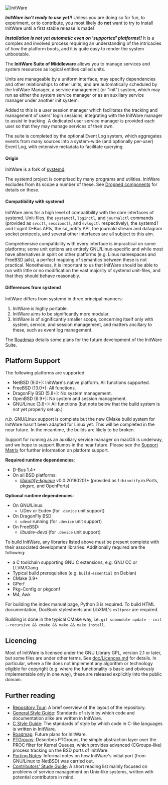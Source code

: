 ![InitWare](http://brand.initware.com/assets/page-logo-bg.png)

***InitWare isn't ready to use yet!!***
Unless you are doing so for fun, to experiment, or to contribute, you most
likely do **not** want to try to install InitWare until a first stable 
release is made!

***Installation is not yet automatic even on 'supported' platforms!!***
It is a complex and involved process requiring an understanding of the
intricacies of how the platform boots, and it is quite easy to render the
system unbootable.

The **InitWare Suite of Middleware** allows you to manage services and system
resources as logical entities called units.

Units are manageable by a uniform interface, may specify dependencies and other
relationships to other units, and are automatically scheduled by the InitWare
Manager, a service management (or "init") system, which may run as either the
system service manager or as an auxiliary service manager under another init
system.

Added to this is a user session manager which facilitates the tracking and
management of users' login sessions, integrating with the InitWare manager to
assist in tracking. A dedicated user service manager is provided each user so
that they may manage services of their own.

The suite is completed by the optional Event Log system, which aggregates events
from many sources into a system-wide (and optionally per-user) Event Log, with
extensive metadata to facilitate querying.

#### Origin

InitWare is a fork of [systemd].

The systemd project is comprised by many programs and utilities. InitWare
excludes from its scope a number of these. See [Dropped components] for details
on these.

[systemd]: http://www.freedesktop.org/wiki/Software/systemd
[Dropped components]: https://github.com/InitWare/InitWare/wiki/Dropped-components

#### Compatibility with systemd

InitWare aims for a high level of compatibility with the core interfaces of
systemd. Unit-files, the `systemctl`, `loginctl`, and `journalctl` commands
(provided as `svcctl`, `sessionctl`, and `evlogctl` respectively), the systemd1
and Login1 D-Bus APIs, the sd_notify API, the journald stream and datagram
socket protocols, and several other interfaces are all subject to this aim.

Comprehensive compatibility with every interface is impractical on some
platforms; some unit options are entirely GNU/Linux-specific and while most have
alternatives in spirit on other platforms (e.g. Linux namespaces and FreeBSD
jails), a perfect mapping of semantics between these is not practical.
Nonetheless, it is important to us that InitWare should be able to run with
little or no modification the vast majority of systemd unit-files, and that they
should behave reasonably.

#### Differences from systemd

InitWare differs from systemd in three principal manners:
1. InitWare is highly portable.
2. InitWare aims to be significantly more modular.
3. InitWare is of significantly smaller scope, concerning itself only with
   system, service, and session management, and matters ancillary to these, such
   as event log management.

The [Roadmap](https://github.com/InitWare/InitWare/wiki/Roadmap) details some
plans for the future development of the InitWare Suite.


Platform Support
----------------

The following platforms are supported:

- NetBSD (9.0+): InitWare's native platform. All functions supported.
- FreeBSD (13.0+): All functions.
- DragonFly BSD (5.8+): No system management.
- OpenBSD (6.9+): No system and session management.
- GNU/Linux (3.6+): All functions (but note below that the build system is not
  yet properly set up.)

*n.b.* GNU/Linux support is complete but the new CMake build system for
InitWare hasn't been adapted for Linux yet. This will be completed in the
near future. In the meantime, the builds are likely to be broken.

Support for running as an auxiliary service manager on macOS is underway, and we
hope to support Illumos in the near future. Please see the [Support Matrix] for
further information on platform support.

[Support Matrix]: https://github.com/InitWare/InitWare/wiki/Support-Matrix

**Required runtime dependencies**:

- D-Bus 1.4+
- On all BSD platforms:
    - *[libinotify-kqueue](https://github.com/libinotify-kqueue/libinotify-kqueue)*
      v0.0.20180201+ (provided as `libinotify` in Ports, pkgsrc, and OpenPorts)

**Optional runtime dependencies**:

- On GNU/Linux:
    - UDev or Eudev (for `.device` unit support)
- On DragonFly BSD:
    - `udevd` running (for `.device` unit support)
- On FreeBSD:
    - *libudev-devd* (for `.device` unit support)

To build InitWare, any libraries listed above must be present complete with
their associated development libraries. Additionally required are the
following:

- a C toolchain supporting GNU C extensions, e.g. GNU CC or LLVM/Clang
- Typical build prerequisites (e.g. `build-essential` on Debian)
- CMake 3.9+
- GPerf
- Pkg-Config or pkgconf
- M4, Awk

For building the index manual page, Python 3 is required. To build HTML
documentation, DocBook stylesheets and LibXML's `xsltproc` are required.

Building is done in the typical CMake way, i.e.
`git submodule update --init --recursive && cmake && make && make install`.

Licencing
---------

Most of InitWare is licensed under the GNU Library GPL, version 2.1 or later,
but some files are under other terms. See [doc/Licences.md](doc/Licences.md)
for details. In particular, where a file does not implement any algorithm or
technology eligible for copyright (e.g. where the functionality is basic and
obviously implementable only in one way), these are released explicitly into
the public domain.

Further reading
---------------

- [Repository Tour](https://github.com/InitWare/InitWare/wiki/Repository-Tour):
  A brief overview of the layout of the repository.
- [General Style Guide](doc/Style.md): Standards of style by which code and
  documentation alike are written in InitWare.
- [C Style Guide](doc/CStyle.md): The standards of style by which code in C-like
  languages is written in InitWare.
- [Roadmap](https://github.com/InitWare/InitWare/wiki/Roadmap):
  Future plans for InitWare.
- [PTGroups](https://github.com/InitWare/InitWare/wiki/PTGroups):
  Describes PTGroups, the simple abstraction layer over the PROC filter for
  Kernel Queues, which provides advanced (CGroups-like) process tracking on the
  BSD ports of InitWare.
- [Porting Notes](https://github.com/InitWare/InitWare/wiki/Porting-Notes):
  Informal notes on how InitWare's initial port (from GNU/Linux to NetBSD) was
  carried out.
- [Contributors' Study Guide](https://github.com/InitWare/InitWare/wiki/Contributors'-Study-Guide):
  A short reading list mainly focused on problems of service management on
  Unix-like systems, written with potential contributors in mind.

<!-- - [Changes](https://github.com/InitWare/InitWare/wiki/Changes):
  Enumerates in summary significant changes made to InitWare. A page worth
  reading for anyone who wants to know in what respects InitWare differs from
  systemd.-->
